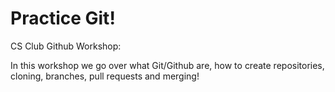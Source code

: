 # Practice Git!
CS Club Github Workshop:

In this workshop we go over what Git/Github are, how to create repositories, cloning, branches, pull requests and merging!
